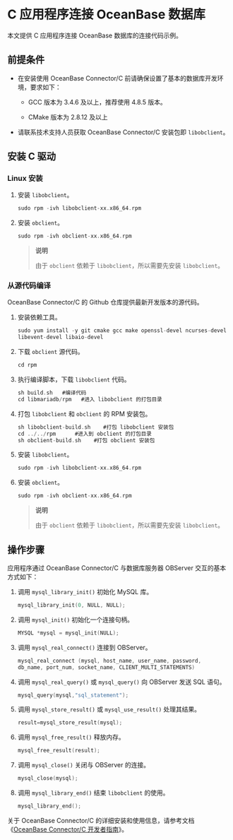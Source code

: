 # C 应用程序连接 OceanBase 数据库

本文提供 C 应用程序连接 OceanBase 数据库的连接代码示例。

## 前提条件

* 在安装使用 OceanBase Connector/C 前请确保设置了基本的数据库开发环境，要求如下：

  * GCC 版本为 3.4.6 及以上，推荐使用 4.8.5 版本。

  * CMake 版本为 2.8.12 及以上

* 请联系技术支持人员获取 OceanBase Connector/C 安装包即 `libobclient`。

## 安装 C 驱动

### Linux 安装

1. 安装 `libobclient`。

   ```c
   sudo rpm -ivh libobclient-xx.x86_64.rpm
   ```

2. 安装 `obclient`。

   ```c
   sudo rpm -ivh obclient-xx.x86_64.rpm
   ```

   > **说明**
   >
   > 由于 `obclient` 依赖于 `libobclient`，所以需要先安装 `libobclient`。

### 从源代码编译

OceanBase Connector/C 的 Github 仓库提供最新开发版本的源代码。

1. 安装依赖工具。

   ```c
   sudo yum install -y git cmake gcc make openssl-devel ncurses-devel rpm-build  gcc-c++ bison bison-devel zlib-devel gnutls-devel libxml2-devel openssl-devel \
   libevent-devel libaio-devel
   ```

2. 下载 `obclient` 源代码。

   ```c
   cd rpm
   ```

3. 执行编译脚本，下载 `libobclient` 代码。

   ```c
   sh build.sh   #编译代码 
   cd libmariadb/rpm   #进入 libobclient 的打包目录
   ```

4. 打包 `libobclient` 和 `obclient` 的 RPM 安装包。

   ```c
   sh libobclient-build.sh    #打包 libobclient 安装包
   cd ../../rpm      #进入到 obclient 的打包目录
   sh obclient-build.sh    #打包 obclient 安装包
   ```

5. 安装 `libobclient`。

   ```c
   sudo rpm -ivh libobclient-xx.x86_64.rpm
   ```

6. 安装 `obclient`。

   ```c
   sudo rpm -ivh obclient-xx.x86_64.rpm
   ```

   > **说明**
   >
   > 由于 `obclient` 依赖于 `libobclient`，所以需要先安装 `libobclient`。

## 操作步骤

应用程序通过 OceanBase Connector/C 与数据库服务器 OBServer 交互的基本方式如下：

1. 调用 `mysql_library_init()` 初始化 MySQL 库。

   ```c
   mysql_library_init(0, NULL, NULL);
   ```

2. 调用 `mysql_init()` 初始化一个连接句柄。

   ```c
   MYSQL *mysql = mysql_init(NULL);
   ```

3. 调用 `mysql_real_connect()` 连接到 OBServer。

   ```c
   mysql_real_connect (mysql, host_name, user_name, password,
   db_name, port_num, socket_name, CLIENT_MULTI_STATEMENTS)
   ```

4. 调用 `mysql_real_query()` 或 `mysql_query()` 向 OBServer 发送 SQL 语句。

   ```c
   mysql_query(mysql,"sql_statement");
   ```

5. 调用 `mysql_store_result()` 或 `mysql_use_result()` 处理其结果。

   ```c
   result=mysql_store_result(mysql);
   ```

6. 调用 `mysql_free_result()` 释放内存。

   ```c
   mysql_free_result(result);
   ```

7. 调用 `mysql_close()` 关闭与 OBServer 的连接。

   ```c
   mysql_close(mysql);
   ```

8. 调用 `mysql_library_end()` 结束 `libobclient` 的使用。

   ```c
   mysql_library_end();
   ```

关于 OceanBase Connector/C 的详细安装和使用信息，请参考文档 《[OceanBase Connector/C 开发者指南](https://www.oceanbase.com/docs/connector-c/connector-c/V2.0.0/introduction-to-oceanbase-connector-c)》。

